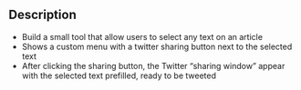 ## Description

- Build a small tool that allow users to select any text on an article
- Shows a custom menu with a twitter sharing button next to the selected text
- After clicking the sharing button, the Twitter “sharing window” appear with the selected text prefilled, ready to be tweeted

